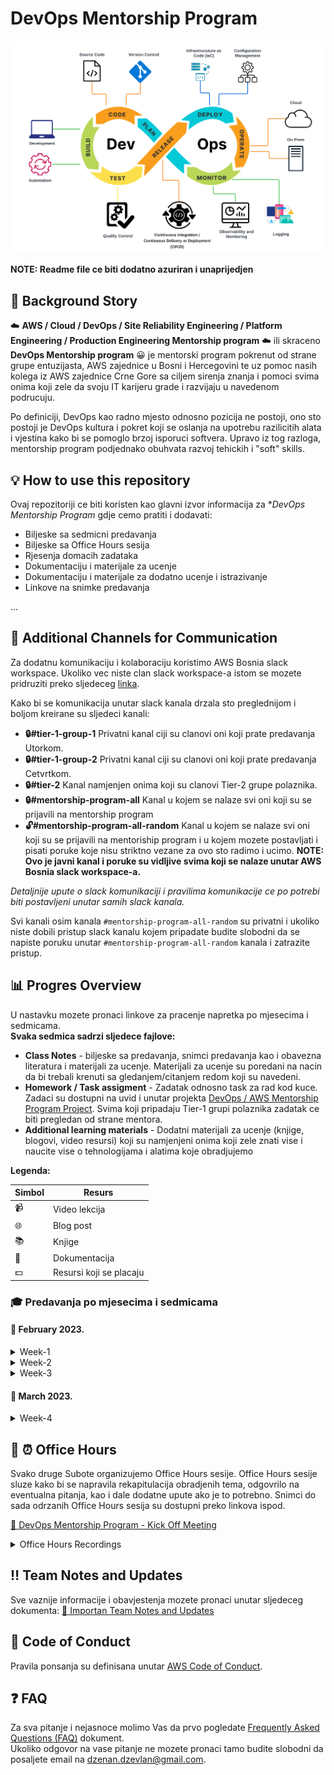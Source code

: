 # DevOps Mentorship Program

  ![alt DevOps](/resources/images/dev_ops.png)


**NOTE: Readme file ce biti dodatno azuriran i unaprijedjen**
## **🧚 Background Story**

☁️ **AWS / Cloud / DevOps / Site Reliability Engineering / Platform Engineering / Production Engineering Mentorship program** ☁️ ili skraceno **DevOps Mentorship program** 😀 je mentorski program pokrenut od strane grupe entuzijasta, AWS zajednice u Bosni i Hercegovini te uz pomoc nasih kolega iz AWS zajednice Crne Gore sa ciljem sirenja znanja i pomoci svima onima koji zele da svoju IT karijeru grade i razvijaju u navedenom podrucuju. 

Po definiciji, DevOps kao radno mjesto odnosno pozicija ne postoji, ono sto postoji je DevOps kultura i pokret koji se oslanja na upotrebu razilicitih alata i vjestina kako bi se pomoglo brzoj isporuci softvera. Upravo iz tog razloga, mentorship program podjednako obuhvata razvoj tehickih i "soft" skills. 


## **💡 How to use this repository**

Ovaj repozitoriji ce biti koristen kao glavni izvor informacija za **DevOps Mentorship Program* gdje cemo pratiti i dodavati:

- Biljeske sa sedmicni predavanja
- Biljeske sa Office Hours sesija
- Rjesenja domacih zadataka
- Dokumentaciju i materijale za ucenje
- Dokumentaciju i materijale za dodatno ucenje i istrazivanje
- Linkove na snimke predavanja  

...

## **💬 Additional Channels for Communication** 
Za dodatnu komunikaciju i kolaboraciju koristimo AWS Bosnia slack workspace. Ukoliko vec niste clan slack workspace-a istom se mozete pridruziti preko sljedeceg [linka](https://join.slack.com/t/awsbih/shared_invite/zt-ad8kr3c7-mcFYB~s9SRdEjulMo141dw). 

Kako bi se komunikacija unutar slack kanala drzala sto preglednijom i boljom kreirane su sljedeci kanali:
- **🔒#tier-1-group-1** Privatni kanal ciji su clanovi oni koji prate predavanja Utorkom. 
- **🔒#tier-1-group-2** Privatni kanal ciji su clanovi oni koji prate predavanja Cetvrtkom. 
- **🔒#tier-2** Kanal namjenjen onima koji su clanovi Tier-2 grupe polaznika.
- **🔒#mentorship-program-all** Kanal u kojem se nalaze svi oni koji su se prijavili na mentorship program
- **🔓#mentorship-program-all-random** Kanal u kojem se nalaze svi oni koji su se prijavili na mentoriship program i u kojem mozete postavljati i pisati poruke koje nisu striktno vezane za ovo sto radimo i ucimo. **NOTE: Ovo je javni kanal i poruke su vidljive svima koji se nalaze unutar AWS Bosnia slack workspace-a.** 

*Detaljnije upute o slack komunikaciji i pravilima komunikacije ce po potrebi biti postavljeni unutar samih slack kanala.*

Svi kanali osim kanala `#mentorship-program-all-random` su privatni i ukoliko niste dobili pristup slack kanalu kojem pripadate budite slobodni da se napiste poruku unutar `#mentorship-program-all-random` kanala i zatrazite pristup.
## **📊 Progres Overview**
U nastavku mozete pronaci linkove za pracenje napretka po mjesecima i sedmicama.  
**Svaka sedmica sadrzi sljedece fajlove:**
- **Class Notes** - biljeske sa predavanja, snimci predavanja kao i obavezna literatura i materijali za ucenje. Materijali za ucenje su poredani na nacin da bi trebali krenuti sa gledanjem/citanjem redom koji su navedeni.
- **Homework / Task assigment** - Zadatak odnosno task za rad kod kuce. Zadaci su dostupni na uvid i unutar projekta [DevOps / AWS Mentorship Program Project](https://github.com/orgs/allops-solutions/projects/1). Svima koji pripadaju Tier-1 grupi polaznika zadatak ce biti pregledan od strane mentora. 
- **Additional learning materials** - Dodatni materijali za ucenje (knjige, blogovi, video resursi) koji su namjenjeni onima koji zele znati vise i naucite vise o tehnologijama i alatima koje obradjujemo

**Legenda:**

| Simbol | Resurs                  |
|--------|-------------------------|
| 📹      | Video lekcija           |
| 🌐      | Blog post               |
| 📚      | Knjige                  |
| 📖      | Dokumentacija           |
| 💵      | Resursi koji se placaju |

### :mortar_board: Predavanja po mjesecima i sedmicama
#### :calendar: February 2023. 

<details>
  <summary>Week-1</summary>

  **Topic: git, GitHub**  

  - [Class notes](/devops-mentorship-program/02-february/week-1-140223/00-class-notes.md)  
  - [Homework](/devops-mentorship-program/02-february/week-1-140223/01-homework.md)  
  - [Additional reading](/devops-mentorship-program/02-february/week-1-140223/02-additional-reading.md)

  </details>   

<details>
  <summary>Week-2</summary>

  **Topic: Linux, UNIX**  

  - [Class notes](/devops-mentorship-program/02-february/week-2-210223/00-class-notes.md)  
  - [Homework](/devops-mentorship-program/02-february/week-2-210223/01-homework.md)  
  - [Additional reading](/devops-mentorship-program/02-february/week-2-210223/02-additional-reading.md)

  </details>    

<details>
  <summary>Week-3</summary>

  **Topic: Shell and Bash scripting**  

  - [Class notes](/devops-mentorship-program/02-february/week-3-280223/00-class-notes.md)  
  - [Homework](/devops-mentorship-program/02-february/week-3-280223/01-homework.md)  
  - [Additional reading](/devops-mentorship-program/02-february/week-3-280223/02-additional-reading.md)

  </details>   

#### :calendar: March 2023. 

<details>
  <summary>Week-4</summary>

  **Topic: Netoworks, OSI Model, TCP, HTTP, SSL, DNS**  

  - [Class notes](/devops-mentorship-program/03-march/week-4-070323/00-class-notes.md)  
  - [Homework](/devops-mentorship-program/03-march/week-4-070323/01-homework.md)  
  - [Additional reading](/devops-mentorship-program/03-march/week-4-07022023/02-additional-reading.md)

  </details>   

## :office: :alarm_clock: Office Hours   
Svako druge Subote organizujemo Office Hours sesije. Office Hours sesije sluze kako bi se napravila rekapitulacija obradjenih tema, odgovrilo na eventualna pitanja, kao i dale dodatne upute ako je to potrebno. Snimci do sada odrzanih Office Hours sesija su dostupni preko linkova ispod.

 [:loudspeaker: DevOps Mentorship Program - Kick Off Meeting](https://youtu.be/Ybwp3LJ1Vlo)
<details>
  <summary>Office Hours Recordings</summary>
  
  - [DevOps Mentorship Program - Office Hours 18.02.2023.](https://youtu.be/Ve7BY5WwRDw)  
  - [DevOps Mentorship Program - Office Hours 04.03.2023.](https://youtu.be/NTlYCjF0ldY)  

  </details>

## :bangbang: Team Notes and Updates
Sve vaznije informacije i obavjestenja mozete pronaci unutar sljedeceg dokumenta: 
 [:pushpin: Importan Team Notes and Updates](/devops-mentorship-program/team-notes-and-updates.md)


## **🚨 Code of Conduct**
Pravila ponsanja su definisana unutar [AWS Code of Conduct](https://aws.amazon.com/codeofconduct/). 

## **❓ FAQ** 
Za sva pitanje i nejasnoce molimo Vas da prvo pogledate [Frequently Asked Questions (FAQ)](FAQ.md) dokument.  
Ukoliko odgovor na vase pitanje ne mozete pronaci tamo budite slobodni da posaljete email na <dzenan.dzevlan@gmail.com>.

